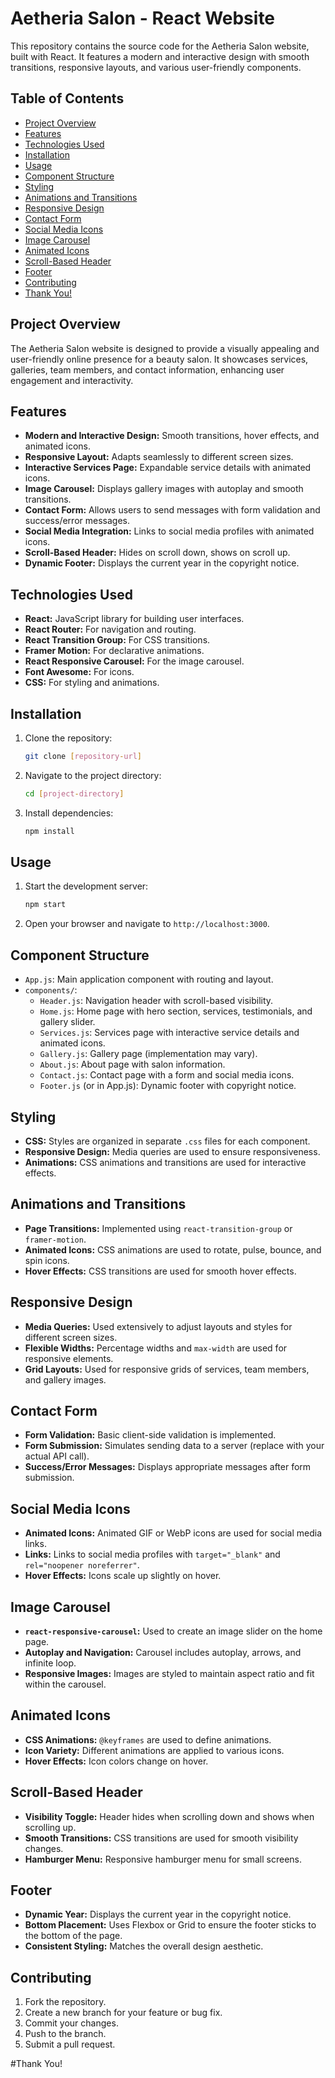 
# Aetheria Salon - React Website

This repository contains the source code for the Aetheria Salon website, built with React. It features a modern and interactive design with smooth transitions, responsive layouts, and various user-friendly components.

## Table of Contents

- [Project Overview](#project-overview)
- [Features](#features)
- [Technologies Used](#technologies-used)
- [Installation](#installation)
- [Usage](#usage)
- [Component Structure](#component-structure)
- [Styling](#styling)
- [Animations and Transitions](#animations-and-transitions)
- [Responsive Design](#responsive-design)
- [Contact Form](#contact-form)
- [Social Media Icons](#social-media-icons)
- [Image Carousel](#image-carousel)
- [Animated Icons](#animated-icons)
- [Scroll-Based Header](#scroll-based-header)
- [Footer](#footer)
- [Contributing](#contributing)
- [Thank You!](#ThankYou!)

## Project Overview

The Aetheria Salon website is designed to provide a visually appealing and user-friendly online presence for a beauty salon. It showcases services, galleries, team members, and contact information, enhancing user engagement and interactivity.

## Features

- **Modern and Interactive Design:** Smooth transitions, hover effects, and animated icons.
- **Responsive Layout:** Adapts seamlessly to different screen sizes.
- **Interactive Services Page:** Expandable service details with animated icons.
- **Image Carousel:** Displays gallery images with autoplay and smooth transitions.
- **Contact Form:** Allows users to send messages with form validation and success/error messages.
- **Social Media Integration:** Links to social media profiles with animated icons.
- **Scroll-Based Header:** Hides on scroll down, shows on scroll up.
- **Dynamic Footer:** Displays the current year in the copyright notice.

## Technologies Used

- **React:** JavaScript library for building user interfaces.
- **React Router:** For navigation and routing.
- **React Transition Group:** For CSS transitions.
- **Framer Motion:** For declarative animations.
- **React Responsive Carousel:** For the image carousel.
- **Font Awesome:** For icons.
- **CSS:** For styling and animations.

## Installation

1. Clone the repository:

   ```bash
   git clone [repository-url]


2.  Navigate to the project directory:

    ```bash
    cd [project-directory]
    ```

3.  Install dependencies:

    ```bash
    npm install
    ```

## Usage

1.  Start the development server:

    ```bash
    npm start
    ```

2.  Open your browser and navigate to `http://localhost:3000`.

## Component Structure

  - `App.js`: Main application component with routing and layout.
  - `components/`:
      - `Header.js`: Navigation header with scroll-based visibility.
      - `Home.js`: Home page with hero section, services, testimonials, and gallery slider.
      - `Services.js`: Services page with interactive service details and animated icons.
      - `Gallery.js`: Gallery page (implementation may vary).
      - `About.js`: About page with salon information.
      - `Contact.js`: Contact page with a form and social media icons.
      - `Footer.js` (or in App.js): Dynamic footer with copyright notice.

## Styling

  - **CSS:** Styles are organized in separate `.css` files for each component.
  - **Responsive Design:** Media queries are used to ensure responsiveness.
  - **Animations:** CSS animations and transitions are used for interactive effects.

## Animations and Transitions

  - **Page Transitions:** Implemented using `react-transition-group` or `framer-motion`.
  - **Animated Icons:** CSS animations are used to rotate, pulse, bounce, and spin icons.
  - **Hover Effects:** CSS transitions are used for smooth hover effects.

## Responsive Design

  - **Media Queries:** Used extensively to adjust layouts and styles for different screen sizes.
  - **Flexible Widths:** Percentage widths and `max-width` are used for responsive elements.
  - **Grid Layouts:** Used for responsive grids of services, team members, and gallery images.

## Contact Form

  - **Form Validation:** Basic client-side validation is implemented.
  - **Form Submission:** Simulates sending data to a server (replace with your actual API call).
  - **Success/Error Messages:** Displays appropriate messages after form submission.

## Social Media Icons

  - **Animated Icons:** Animated GIF or WebP icons are used for social media links.
  - **Links:** Links to social media profiles with `target="_blank"` and `rel="noopener noreferrer"`.
  - **Hover Effects:** Icons scale up slightly on hover.

## Image Carousel

  - **`react-responsive-carousel`:** Used to create an image slider on the home page.
  - **Autoplay and Navigation:** Carousel includes autoplay, arrows, and infinite loop.
  - **Responsive Images:** Images are styled to maintain aspect ratio and fit within the carousel.

## Animated Icons

  - **CSS Animations:** `@keyframes` are used to define animations.
  - **Icon Variety:** Different animations are applied to various icons.
  - **Hover Effects:** Icon colors change on hover.

## Scroll-Based Header

  - **Visibility Toggle:** Header hides when scrolling down and shows when scrolling up.
  - **Smooth Transitions:** CSS transitions are used for smooth visibility changes.
  - **Hamburger Menu:** Responsive hamburger menu for small screens.

## Footer

  - **Dynamic Year:** Displays the current year in the copyright notice.
  - **Bottom Placement:** Uses Flexbox or Grid to ensure the footer sticks to the bottom of the page.
  - **Consistent Styling:** Matches the overall design aesthetic.

## Contributing

1.  Fork the repository.
2.  Create a new branch for your feature or bug fix.
3.  Commit your changes.
4.  Push to the branch.
5.  Submit a pull request.

#Thank You!
